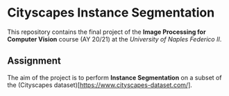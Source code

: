 # Cityscapes Instance Segmentation
This repository contains the final project of the **Image Processing for Computer Vision** course (AY 20/21) at the *University of Naples Federico II*.

## Assignment
The aim of the project is to perform **Instance Segmentation** on a subset of the (Cityscapes dataset)[https://www.cityscapes-dataset.com/]. 